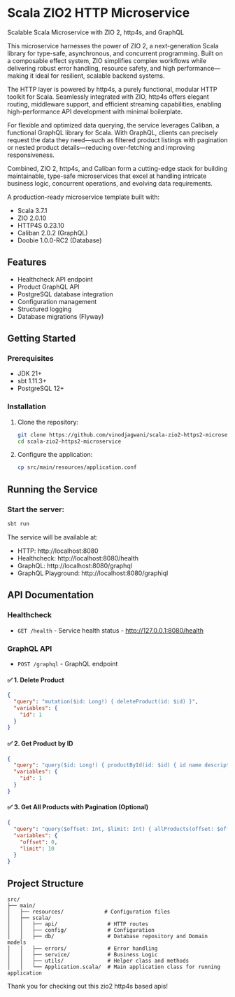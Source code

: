 
# Scala ZIO2 HTTP Microservice

Scalable Scala Microservice with ZIO 2, http4s, and GraphQL

This microservice harnesses the power of ZIO 2, a next-generation Scala library for type-safe, asynchronous, and concurrent programming. Built on a composable effect system, ZIO simplifies complex workflows while delivering robust error handling, resource safety, and high performance—making it ideal for resilient, scalable backend systems.

The HTTP layer is powered by http4s, a purely functional, modular HTTP toolkit for Scala. Seamlessly integrated with ZIO, http4s offers elegant routing, middleware support, and efficient streaming capabilities, enabling high-performance API development with minimal boilerplate.

For flexible and optimized data querying, the service leverages Caliban, a functional GraphQL library for Scala. With GraphQL, clients can precisely request the data they need—such as filtered product listings with pagination or nested product details—reducing over-fetching and improving responsiveness.

Combined, ZIO 2, http4s, and Caliban form a cutting-edge stack for building maintainable, type-safe microservices that excel at handling intricate business logic, concurrent operations, and evolving data requirements.

A production-ready microservice template built with:
- Scala 3.7.1
- ZIO 2.0.10
- HTTP4S 0.23.10
- Caliban 2.0.2 (GraphQL)
- Doobie 1.0.0-RC2 (Database)

## Features

- Healthcheck API endpoint
- Product GraphQL API
- PostgreSQL database integration
- Configuration management
- Structured logging
- Database migrations (Flyway)

## Getting Started

### Prerequisites

- JDK 21+
- sbt 1.11.3+
- PostgreSQL 12+

### Installation

1. Clone the repository:

   ```bash
   git clone https://github.com/vinodjagwani/scala-zio2-https2-microservice.git
   cd scala-zio2-https2-microservice
   ```

2. Configure the application:

   ```bash
   cp src/main/resources/application.conf
   ```

## Running the Service

### Start the server:

```bash
sbt run
```

The service will be available at:

- HTTP: http://localhost:8080
- Healthcheck: http://localhost:8080/health
- GraphQL: http://localhost:8080/graphql
- GraphQL Playground: http://localhost:8080/graphiql

## API Documentation

### Healthcheck

- `GET /health` - Service health status - http://127.0.0.1:8080/health

### GraphQL API

- `POST /graphql` - GraphQL endpoint


#### ✅ 1. Delete Product

```json
{
  "query": "mutation($id: Long!) { deleteProduct(id: $id) }",
  "variables": {
    "id": 1
  }
}
```

#### ✅ 2. Get Product by ID

```json
{
  "query": "query($id: Long!) { productById(id: $id) { id name description } }",
  "variables": {
    "id": 1
  }
}
```

#### ✅ 3. Get All Products with Pagination (Optional)

```json
{
  "query": "query($offset: Int, $limit: Int) { allProducts(offset: $offset, limit: $limit) { id name description } }",
  "variables": {
    "offset": 0,
    "limit": 10
  }
}
```

## Project Structure

```
src/
├── main/
│   ├── resources/             # Configuration files
│   ├── scala/
│   │   ├── api/                # HTTP routes
│   │   ├── config/             # Configuration 
│   │   ├── db/                 # Database repository and Domain models
│   │   ├── errors/             # Error handling
│   │   ├── service/            # Business Logic
│   │   ├── utils/              # Helper class and methods
│   │   └── Application.scala/  # Main application class for running application
```

Thank you for checking out this zio2 http4s based apis!